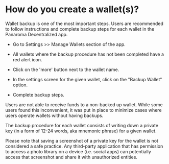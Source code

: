 # How do you create a wallet(s)?

Wallet backup is one of the most important steps. Users are recommended to follow instructions and complete backup steps for each wallet in the Panaroma Decentralized app. 

- Go to Settings >> Manage Wallets section of the app. 

- All wallets where the backup procedure has not been completed have a red alert icon. 

- Click on the 'more' button next to the wallet name. 

- In the settings screen for the given wallet, click on the "Backup Wallet" option. 

- Complete backup steps. 

Users are not able to receive funds to a non-backed up wallet. While some users found this inconvenient, it was put in place to minimize cases where users operate wallets without having backups. 

The backup procedure for each wallet consists of writing down a private key (in a form of 12-24 words, aka mnemonic phrase) for a given wallet.  

Please note that saving a screenshot of a private key for the wallet is not considered a safe practice. Any third-party application that has permission to access a photo library on a device (i.e. social apps) can potentially access that screenshot and share it with unauthorized entities. 
